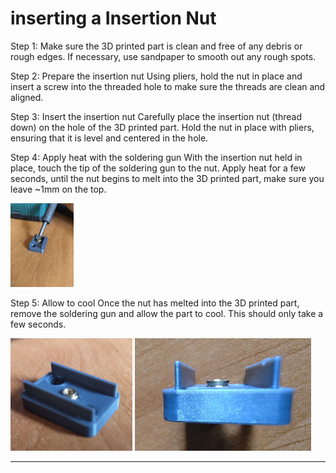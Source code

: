 # inserting a Insertion Nut

Step 1:
Make sure the 3D printed part is clean and free of any debris or rough edges. If necessary, use sandpaper to smooth out any rough spots.


Step 2: Prepare the insertion nut
Using pliers, hold the nut in place and insert a screw into the threaded hole to make sure the threads are clean and aligned.

Step 3: Insert the insertion nut
Carefully place the insertion nut (thread down) on the hole of the 3D printed part. Hold the nut in place with pliers, ensuring that it is level and centered in the hole.




Step 4: Apply heat with the soldering gun
With the insertion nut held in place, touch the tip of the soldering gun to the nut. Apply heat for a few seconds, until the nut begins to melt into the 3D printed part, make sure you leave ~1mm on the top.

<img src="/assets/img/insert_nut/step_one.jpg" alt="Reference Photo"  style="width:20%">




Step 5: Allow to cool
Once the nut has melted into the 3D printed part, remove the soldering gun and allow the part to cool. This should only take a few seconds.

<img src="/assets/img/insert_nut/done.jpg" alt="Reference Photo" height="180">
<img src="/assets/img/insert_nut/done_top.jpg" alt="Reference Photo" height="180">


---